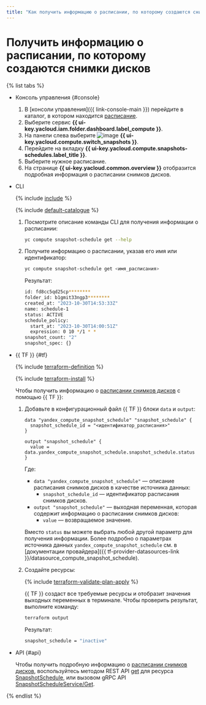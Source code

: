 ```yaml
---
title: "Как получить информацию о расписании, по которому создаются снимки дисков в {{ compute-full-name }}"
---
```


# Получить информацию о расписании, по которому создаются снимки дисков

{% list tabs %}

- Консоль управления {#console}

  1. В [консоли управления]({{ link-console-main }}) перейдите в каталог, в котором находится [расписание](../../concepts/snapshot-schedule.md).
  1. Выберите сервис **{{ ui-key.yacloud.iam.folder.dashboard.label_compute }}**.
  1. На панели слева выберите ![image](../../../_assets/console-icons/picture.svg) **{{ ui-key.yacloud.compute.switch_snapshots }}**.
  1. Перейдите на вкладку **{{ ui-key.yacloud.compute.snapshots-schedules.label_title }}**.
  1. Выберите нужное расписание.
  1. На странице **{{ ui-key.yacloud.common.overview }}** отобразится подробная информация о расписании снимков дисков.

- CLI

  {% include [include](../../../_includes/cli-install.md) %}

  {% include [default-catalogue](../../../_includes/default-catalogue.md) %}

  1. Посмотрите описание команды CLI для получения информации о расписании:

      ```bash
      yc compute snapshot-schedule get --help
      ```

  1. Получите информацию о расписании, указав его имя или идентификатор:

      ```bash
      yc compute snapshot-schedule get <имя_расписания>
      ```

      Результат:

      ```bash
      id: fd8cc5qd25cp********
      folder_id: b1gmit33ngp3********
      created_at: "2023-10-30T14:53:33Z"
      name: schedule-1
      status: ACTIVE
      schedule_policy:
        start_at: "2023-10-30T14:00:51Z"
        expression: 0 10 */1 * *
      snapshot_count: "2"
      snapshot_spec: {}
      ```

- {{ TF }} {#tf}

  {% include [terraform-definition](../../../_tutorials/_tutorials_includes/terraform-definition.md) %}

  {% include [terraform-install](../../../_includes/terraform-install.md) %}

  Чтобы получить информацию о [расписании снимков дисков](../../concepts/snapshot-schedule.md) с помощью {{ TF }}:

  1. Добавьте в конфигурационный файл {{ TF }} блоки `data` и `output`:

      ```hcl
      data "yandex_compute_snapshot_schedule" "snapshot_schedule" {
        snapshot_schedule_id = "<идентификатор_расписания>"
      }

      output "snapshot_schedule" {
        value = data.yandex_compute_snapshot_schedule.snapshot_schedule.status
      }
      ```

      Где:

      * `data "yandex_compute_snapshot_schedule"` — описание расписания снимков дисков в качестве источника данных:
        * `snapshot_schedule_id` — идентификатор расписания снимков дисков.
      * `output "snapshot_schedule"` — выходная переменная, которая содержит информацию о расписании снимков дисков:
        * `value` — возвращаемое значение.

      Вместо `status` вы можете выбрать любой другой параметр для получения информации. Более подробно о параметрах источника данных `yandex_compute_snapshot_schedule` см. в [документации провайдера]({{ tf-provider-datasources-link }}/datasource_compute_snapshot_schedule).

  1. Создайте ресурсы:

      {% include [terraform-validate-plan-apply](../../../_tutorials/_tutorials_includes/terraform-validate-plan-apply.md) %}

      {{ TF }} создаст все требуемые ресурсы и отобразит значения выходных переменных в терминале. Чтобы проверить результат, выполните команду:

      ```bash
      terraform output
      ```

      Результат:

      ```bash
      snapshot_schedule = "inactive"
      ```

- API {#api}

  Чтобы получить подробную информацию о [расписании снимков дисков](../../concepts/snapshot-schedule.md), воспользуйтесь методом REST API [get](../../api-ref/SnapshotSchedule/get.md) для ресурса [SnapshotSchedule](../../api-ref/SnapshotSchedule/index.md), или вызовом gRPC API [SnapshotScheduleService/Get](../../api-ref/grpc/snapshot_schedule_service.md#Get).

{% endlist %}